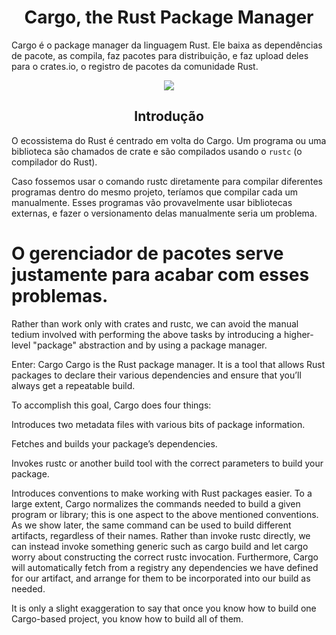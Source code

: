 <h1 align="center">
    Cargo, the Rust Package Manager
</h1>

Cargo é o package manager da linguagem Rust. Ele baixa as dependências de pacote, as compila, faz pacotes para distribuição, e faz upload deles para o crates.io, o registro de pacotes da comunidade Rust.

<div align="center">
    <img src="https://user-images.githubusercontent.com/102993694/200188311-3480a96c-49c4-4362-8a2b-313d72a759b4.png">
</div>

<h2 align="center">
  Introdução
</h2>

O ecossistema do Rust é centrado em volta do Cargo. Um programa ou uma biblioteca são chamados de crate e são compilados usando o `rustc` (o compilador do Rust).

Caso fossemos usar o comando rustc diretamente para compilar diferentes programas dentro do mesmo projeto, teríamos que compilar cada um manualmente. Esses programas vão provavelmente usar bibliotecas externas, e fazer o versionamento delas manualmente seria um problema.

O gerenciador de pacotes serve justamente para acabar com esses problemas. 
======================================================================

Rather than work only with crates and rustc, we can avoid the manual tedium involved with performing the above tasks by introducing a higher-level "package" abstraction and by using a package manager.

Enter: Cargo
Cargo is the Rust package manager. It is a tool that allows Rust packages to declare their various dependencies and ensure that you’ll always get a repeatable build.

To accomplish this goal, Cargo does four things:

Introduces two metadata files with various bits of package information.

Fetches and builds your package’s dependencies.

Invokes rustc or another build tool with the correct parameters to build your package.

Introduces conventions to make working with Rust packages easier.
To a large extent, Cargo normalizes the commands needed to build a given program or library; this is one aspect to the above mentioned conventions. As we show later, the same command can be used to build different artifacts, regardless of their names. Rather than invoke rustc directly, we can instead invoke something generic such as cargo build and let cargo worry about constructing the correct rustc invocation. Furthermore, Cargo will automatically fetch from a registry any dependencies we have defined for our artifact, and arrange for them to be incorporated into our build as needed.

It is only a slight exaggeration to say that once you know how to build one Cargo-based project, you know how to build all of them.
